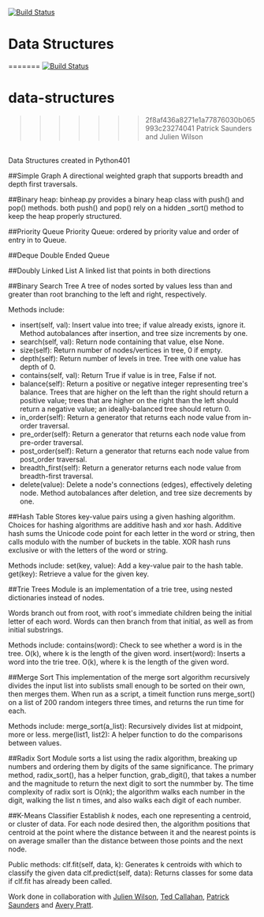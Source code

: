 [![Build Status](https://travis-ci.org/julienawilson/data-structures.svg?branch=master)](https://travis-ci.org/julienawilson/data-structures)

# Data Structures
=======
[![Build Status](https://travis-ci.org/julienawilson/data-structures.svg?branch=bst)](https://travis-ci.org/julienawilson/data-structures)

# data-structures
>>>>>>> 2f8af436a8271e1a77876030b065993c23274041
Patrick Saunders and Julien Wilson
<br>
Data Structures created in Python401

##Simple Graph
A directional weighted graph that supports breadth and depth first traversals.

##Binary heap:
binheap.py provides a binary heap class with push() and pop() methods.
both push() and pop() rely on a hidden _sort() method to keep the heap
properly structured.

##Priority Queue
Priority Queue: ordered by priority value and order of entry in to Queue.

##Deque
Double Ended Queue

##Doubly Linked List
A linked list that points in both directions

##Binary Search Tree
A tree of nodes sorted by values less than and greater than root branching to the left and right, respectively.

Methods include:
* insert(self, val): Insert value into tree; if value already exists, ignore it. Method autobalances after insertion, and tree size increments by one.
* search(self, val): Return node containing that value, else None.
* size(self): Return number of nodes/vertices in tree, 0 if empty.
* depth(self): Return number of levels in tree. Tree with one value has depth of 0.
* contains(self, val): Return True if value is in tree, False if not.
* balance(self): Return a positive or negative integer representing tree's balance.
    Trees that are higher on the left than the right should return a positive value;
    trees that are higher on the right than the left should return a negative value;
    an ideally-balanced tree should return 0.
* in_order(self): Return a generator that returns each node value from in-order traversal.
* pre_order(self): Return a generator that returns each node value from pre-order traversal.
* post_order(self): Return a generator that returns each node value from post_order traversal.
* breadth_first(self): Return a generator returns each node value from breadth-first traversal.
* delete(value): Delete a node's connections (edges), effectively deleting node. Method autobalances after deletion, and tree size decrements by one.

##Hash Table
Stores key-value pairs using a given hashing algorithm. Choices for hashing algorithms are additive hash and xor hash. 
Additive hash sums the Unicode code point for each letter in the word or string, then calls modulo with the number of buckets in the table.
XOR hash runs exclusive or with the letters of the word or string.

Methods include:
set(key, value): Add a key-value pair to the hash table.
get(key): Retrieve a value for the given key.

##Trie Trees
Module is an implementation of a trie tree, using nested dictionaries instead of nodes.

Words branch out from root, with root's immediate children being
the initial letter of each word. Words can then branch from that initial,
as well as from initial substrings.

Methods include:
contains(word): Check to see whether a word is in the tree. O(k), where k is the length of the given word.
insert(word): Inserts a word into the trie tree. O(k), where k is the length of the given word.

##Merge Sort
This implementation of the merge sort algorithm recursively divides the input list into sublists small enough to be sorted on their own, then merges them.
When run as a script, a timeit function runs merge_sort() on a list of 200 random integers three times, and returns the run time for each.

Methods include:
merge_sort(a_list): Recursively divides list at midpoint, more or less.
merge(list1, list2): A helper function to do the comparisons between values.

##Radix Sort
Module sorts a list using the radix algorithm, breaking up numbers and ordering them by digits of the same significance.
The primary method, radix_sort(), has a helper function, grab_digit(), that takes a number and the magnitude to return the next digit to sort the nummber by.
The time complexity of radix sort is O(nk); the algorithm walks each number in the digit, walking the list n times, and also walks each digit of each number.

##K-Means Classifier
Establish *k* nodes, each one representing a centroid, or cluster of data. For each node desired then, the algorithm positions that centroid at the point where the distance between it and the nearest points is on average smaller than the distance between those points and the next node.

Public methods:
clf.fit(self, data, k): Generates k centroids with which to classify the given data
clf.predict(self, data): Returns classes for some data if clf.fit has already been called.

Work done in collaboration with [Julien Wilson](https://github.com/julienawilson), [Ted Callahan](https://github.com/CCallahanIV), [Patrick Saunders](https://github.com/pasaunders) and [Avery Pratt](https://github.com/AveryPratt).
